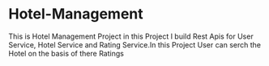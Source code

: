 # Hotel-Management
This is Hotel Management Project in this Project I build Rest Apis for User Service, Hotel Service and Rating Service.In this Project User can serch the Hotel on the basis of there Ratings
